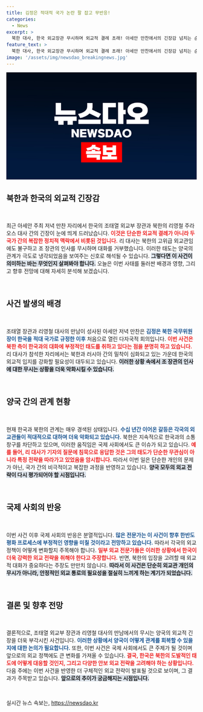 ```yaml
---
title: 김정은 적대적 국가 논란 팔 잡고 무반응!
categories:
  - News
excerpt: >
  북한 대사, 한국 외교장관 무시하며 외교적 결례 초래! 아세안 만찬에서의 긴장감 넘치는 순간, 남북관계 경색의 진실이 드러나다. 클릭해 자세한 소식을 확인하세요!
feature_text: >
  북한 대사, 한국 외교장관 무시하며 외교적 결례 초래! 아세안 만찬에서의 긴장감 넘치는 순간, 남북관계 경색의 진실이 드러나다. 클릭해 자세한 소식을 확인하세요!
image: '/assets/img/newsdao_breakingnews.jpg'
---
```


<p><img src="/assets/img/newsdao_breakingnews.jpg" alt="bookingtag 속보" /></p>

<h2 data-ke-size="size26">북한과 한국의 외교적 긴장감</h2>

<p data-ke-size="size16">&nbsp;</p>

<p data-ke-size="size16">최근 아세안 주최 저녁 만찬 자리에서 한국의 조태열 외교부 장관과 북한의 리영철 주라오스 대사 간의 긴장이 눈에 띄게 드러났습니다. <b><span style="color: #ee2323;">이것은 단순한 외교적 결례가 아니라 두 국가 간의 복잡한 정치적 맥락에서 비롯된 것입니다.</span></b> 리 대사는 북한의 고위급 외교관임에도 불구하고 조 장관의 인사를 무시하며 대화를 거부했습니다. 이러한 태도는 양국의 관계가 극도로 냉각되었음을 보여주는 신호로 해석될 수 있습니다. <b><span style="background-color: #21538527;">그렇다면 이 사건이 의미하는 바는 무엇인지 살펴봐야 합니다.</span></b> 오늘은 이번 사태를 둘러싼 배경과 영향, 그리고 향후 전망에 대해 자세히 분석해 보겠습니다.</p>

<p data-ke-size="size16">&nbsp;</p>

<h2 data-ke-size="size26">사건 발생의 배경</h2>

<p data-ke-size="size16">&nbsp;</p>

<p data-ke-size="size16">조태열 장관과 리영철 대사의 만남이 성사된 아세안 저녁 만찬은 <b><span style="color: #1a5490;">김정은 북한 국무위원장이 한국을 적대 국가로 규정한 이후</span></b> 처음으로 열린 다자국적 회의입니다. <b><span style="color: #ee2323;">이번 사건은 북한 측이 한국과의 대화에 부정적인 태도를 취하고 있다는 점을 분명히 하고 있습니다.</span></b> 리 대사가 참석한 자리에서는 북한과 러시아 간의 밀착이 심화되고 있는 가운데 한국의 외교적 입지를 강화할 필요성이 대두되고 있습니다. <b><span style="background-color: #21538527;">이러한 상황 속에서 조 장관의 인사에 대한 무시는 상황을 더욱 악화시킬 수 있습니다.</span></b></p>

<p data-ke-size="size16">&nbsp;</p>

<h2 data-ke-size="size26">양국 간의 관계 현황</h2>

<p data-ke-size="size16">&nbsp;</p>

<p data-ke-size="size16">현재 한국과 북한의 관계는 매우 경색된 상태입니다. <b><span style="color: #1a5490;">수십 년간 이어온 갈등은 각국의 외교관들이 적대적으로 대하며 더욱 악화되고 있습니다.</span></b> 북한은 지속적으로 한국과의 소통 창구를 차단하고 있으며, 이러한 움직임은 국제 사회에서도 큰 이슈가 되고 있습니다. <b><span style="color: #ee2323;">예를 들어, 리 대사가 기자의 질문에 침묵으로 응답한 것은 그의 태도가 단순한 무관심이 아니라 특정 전략을 따라가고 있었음을 암시합니다.</span></b> 따라서 이번 일은 단순한 개인의 문제가 아닌, 국가 간의 비극적이고 복잡한 과정을 반영하고 있습니다. <b><span style="background-color: #21538527;">양국 모두의 외교 전략이 다시 평가되어야 할 시점입니다.</span></b></p>

<p data-ke-size="size16">&nbsp;</p>

<h2 data-ke-size="size26">국제 사회의 반응</h2>

<p data-ke-size="size16">&nbsp;</p>

<p data-ke-size="size16">이번 사건 이후 국제 사회의 반응은 분열적입니다. <b><span style="color: #1a5490;">많은 전문가는 이 사건이 향후 한반도 평화 프로세스에 부정적인 영향을 미칠 것이라고 전망하고 있습니다.</span></b> 따라서 각국의 외교 정책이 어떻게 변화할지 주목해야 합니다. <b><span style="color: #ee2323;">일부 외교 전문가들은 이러한 상황에서 한국이 더욱 강력한 외교 전략을 취해야 한다고 주장합니다.</span></b> 반면, 북한의 입장을 고려할 때 외교적 대화가 중요하다는 주장도 만만치 않습니다. <b><span style="background-color: #21538527;">따라서 이 사건은 단순히 외교관 개인의 무시가 아니라, 안정적인 외교 통로의 필요성을 절실히 느끼게 하는 계기가 되었습니다.</span></b></p>

<p data-ke-size="size16">&nbsp;</p>

<h2 data-ke-size="size26">결론 및 향후 전망</h2>

<p data-ke-size="size16">&nbsp;</p>

<p data-ke-size="size16">결론적으로, 조태열 외교부 장관과 리영철 대사의 만남에서의 무시는 양국의 외교적 긴장을 더욱 부각시킨 사건입니다. <b><span style="color: #1a5490;">이러한 상황에서 양국이 어떻게 관계를 회복할 수 있을지에 대한 논의가 필요합니다.</span></b> 또한, 이번 사건은 국제 사회에서도 큰 주제가 될 것이며 앞으로의 외교 정책에도 큰 변화를 가져올 수 있습니다. <b><span style="color: #ee2323;">결국, 한국은 북한의 도발적인 태도에 어떻게 대응할 것인지, 그리고 다양한 안보 외교 전략을 고려해야 하는 상황입니다.</span></b> 다음 주에는 이번 사건을 반영한 더 구체적인 외교 전략이 발표될 것으로 보이며, 그 결과가 주목받고 있습니다. <b><span style="background-color: #21538527;">앞으로의 추이가 궁금해지는 시점입니다.</span></b></p>

<p data-ke-size="size16">&nbsp;</p>
실시간 뉴스 속보는, <a href="https://newsdao.kr" rel="dofollow">https://newsdao.kr</a>


